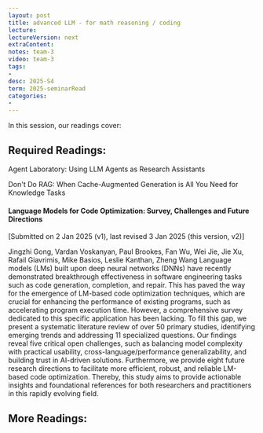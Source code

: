 ```yaml
---
layout: post
title: advanced LLM - for math reasoning / coding   
lecture: 
lectureVersion: next
extraContent: 
notes: team-3
video: team-3
tags:
- 
desc: 2025-S4
term: 2025-seminarRead
categories:
- 
---
```



In this session, our readings cover: 

## Required Readings: 

Agent Laboratory: Using LLM Agents as Research Assistants

Don't Do RAG: When Cache-Augmented Generation is All You Need for Knowledge Tasks
  

#### Language Models for Code Optimization: Survey, Challenges and Future Directions

[Submitted on 2 Jan 2025 (v1), last revised 3 Jan 2025 (this version, v2)]

Jingzhi Gong, Vardan Voskanyan, Paul Brookes, Fan Wu, Wei Jie, Jie Xu, Rafail Giavrimis, Mike Basios, Leslie Kanthan, Zheng Wang
Language models (LMs) built upon deep neural networks (DNNs) have recently demonstrated breakthrough effectiveness in software engineering tasks such as code generation, completion, and repair. This has paved the way for the emergence of LM-based code optimization techniques, which are crucial for enhancing the performance of existing programs, such as accelerating program execution time. However, a comprehensive survey dedicated to this specific application has been lacking. To fill this gap, we present a systematic literature review of over 50 primary studies, identifying emerging trends and addressing 11 specialized questions. Our findings reveal five critical open challenges, such as balancing model complexity with practical usability, cross-language/performance generalizability, and building trust in AI-driven solutions. Furthermore, we provide eight future research directions to facilitate more efficient, robust, and reliable LM-based code optimization. Thereby, this study aims to provide actionable insights and foundational references for both researchers and practitioners in this rapidly evolving field.

## More Readings: 

